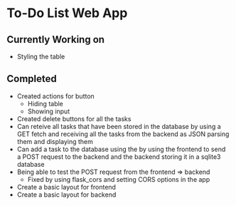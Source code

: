 # To-Do List Web App

## Currently Working on

- Styling the table

## Completed

- Created actions for button
  - Hiding table
  - Showing input
- Created delete buttons for all the tasks
- Can reteive all tasks that have been stored in the database by using a GET fetch and receiving all the tasks from the
backend as JSON parsing them and displaying them
- Can add a task to the database using the by using the frontend to send a POST request to the backend
and the backend storing it in a sqlite3 database
- Being able to test the POST request from the frontend => backend
  - Fixed by using flask_cors and setting CORS options in the app
- Create a basic layout for frontend
- Create a basic layout for backend
